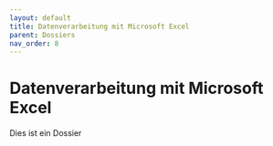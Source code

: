 ```yaml
---
layout: default
title: Datenverarbeitung mit Microsoft Excel
parent: Dossiers
nav_order: 8
---
```


# Datenverarbeitung mit Microsoft Excel

Dies ist ein Dossier

